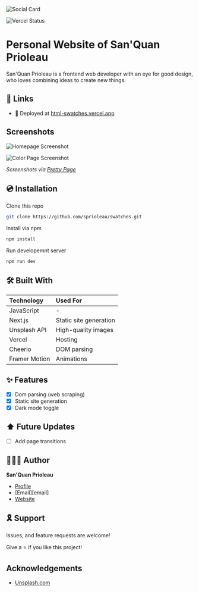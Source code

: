 ![Social Card][social-card-url]

![Vercel Status](https://img.shields.io/github/deployments/sprioleau/swatches/production?label=vercel&logo=vercel&style=for-the-badge)

# Personal Website of San'Quan Prioleau

San'Quan Prioleau is a frontend web developer with an eye for good design, who loves combining ideas to create new things.

## 🔗 Links

- 🚀 Deployed at [html-swatches.vercel.app][deployed-url]

## Screenshots

![Homepage Screenshot][homepage-screenshot-url] 

![Color Page Screenshot][color-page-screenshot-url] 

_Screenshots via [Pretty Page](https://prettypage.vercel.app/)_

## 💿 Installation

Clone this repo

```bash
git clone https://github.com/sprioleau/swatches.git
```

Install via npm

```bash
npm install
```

Run developemnt server

```bash
npm run dev
```

## 🛠 Built With

| Technology            | Used For                          |
| :-------------------- | :-------------------------------- |
| JavaScript            | -                                 |
| Next.js               | Static site generation            |
| Unsplash API          | High-quality images               |
| Vercel                | Hosting                           |
| Cheerio               | DOM parsing                       |
| Framer Motion         | Animations                        |

## ✨ Features
- [x] Dom parsing (web scraping) 
- [x] Static site generation
- [x] Dark mode toggle

## ⬆️ Future Updates

- [ ] Add page transitions 

## 👨🏾‍💻 Author

**San'Quan Prioleau**

- [Profile][github-url]
- [Email][email]
- [Website][website]

## 🎗 Support

Issues, and feature requests are welcome!

Give a ⭐️ if you like this project!

## Acknowledgements

- [Unsplash.com](https://unsplash.com/)

<!-- Author Details -->
[github-url]: https://github.com/spriolau "San'Quan Prioleau on Github"
[website]: https://sprioleau.dev "San'Quan Prioleau's personal website"
[headshot_url]: https://avatars.githubusercontent.com/u/49278940?v=4 "San'Quan Prioleau headshot"

<!-- Project Details -->
[deployed-url]: https://html-swatches.vercel.app
[social-card-url]: https://html-swatches.vercel.app/images/social-card.png "Social Card"
[homepage-screenshot-url]: https://html-swatches.vercel.app/images/homepage.png "Homepage Screenshot"
[color-page-screenshot-url]: https://html-swatches.vercel.app/images/color-page.png "Color Page Screenshot"